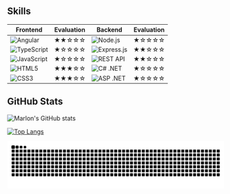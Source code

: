 ## Skills

| Frontend                                                                                                          | Evaluation | Backend                                                                                                        | Evaluation |
| ----------------------------------------------------------------------------------------------------------------- | --------- | -------------------------------------------------------------------------------------------------------------- | --------- |
| ![Angular](https://img.shields.io/badge/Angular-DD0031?style=for-the-badge&logo=angular&logoColor=white)          | ★★☆☆☆     | ![Node.js](https://img.shields.io/badge/Node.js-339933?style=for-the-badge&logo=nodedotjs&logoColor=white)     | ★☆☆☆☆     |
| ![TypeScript](https://img.shields.io/badge/TypeScript-3178C6?style=for-the-badge&logo=typescript&logoColor=white) | ★☆☆☆☆     | ![Express.js](https://img.shields.io/badge/Express.js-000000?style=for-the-badge&logo=express&logoColor=white) | ★★☆☆☆     |
| ![JavaScript](https://img.shields.io/badge/JavaScript-F7DF1E?style=for-the-badge&logo=javascript&logoColor=black) | ★☆☆☆☆     | ![REST API](https://img.shields.io/badge/REST-API-6E40C9?style=for-the-badge&logo=api&logoColor=white)         | ★★☆☆☆     |
| ![HTML5](https://img.shields.io/badge/HTML5-E34F26?style=for-the-badge&logo=html5&logoColor=white)                | ★★★☆☆     | ![C# .NET](https://img.shields.io/badge/C%23%20.NET-512BD4?style=for-the-badge&logo=dotnet&logoColor=white)    | ★☆☆☆☆     |
| ![CSS3](https://img.shields.io/badge/CSS3-1572B6?style=for-the-badge&logo=css3&logoColor=white)                   | ★★★☆☆     | ![ASP .NET](https://img.shields.io/badge/ASP.NET-5C2D91?style=for-the-badge&logo=dotnet&logoColor=white)       | ★☆☆☆☆     |


## GitHub Stats

![Marlon's GitHub stats](https://github-readme-stats.vercel.app/api?username=MarlonWeiss2010&show_icons=true&theme=radical)

[![Top Langs](https://github-readme-stats.vercel.app/api/top-langs/?username=MarlonWeiss2010&layout=compact&theme=radical)](https://github.com/anuraghazra/github-readme-stats)

<img src="https://raw.githubusercontent.com/KevinKovacDev/KevinKovacDev/output/snake.svg" alt="Snake animation" style="margin-bottom: 48px;" />
